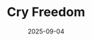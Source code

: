 ---
title: "Cry Freedom"
date: 2025-09-04
description: "A Ginosko video"
video_url: "https://vimeo.com/16361551?share=copy#t=0"
video_type: "vimeo"
---